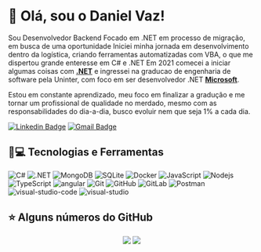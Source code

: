 # 👋 Olá, sou o Daniel Vaz!

Sou Desenvolvedor Backend Focado em .NET em processo de migração, em busca de uma oportunidade
Iniciei minha jornada em desenvolvimento dentro da logística, criando ferramentas automatizadas com VBA, o que me dispertou grande enteresse em C# e .NET
Em 2021 comecei a iniciar algumas coisas com **[.NET](https://dotnet.microsoft.com/)** e ingressei na graducao de engenharia de software pela Uninter, com foco em ser desenvolvedor .NET **[Microsoft](https://www.microsoft.com/pt-br/)**.

Estou em constante aprendizado, meu foco em finalizar a gradução e me tornar um profissional de qualidade no merdado, mesmo com as responsabilidades do dia-a-dia, busco evoluir nem que seja 1% a cada dia.

[![Linkedin Badge](https://img.shields.io/badge/-LinkedIn-blue?style=flat-square&logo=Linkedin&logoColor=white&link=https:https://www.linkedin.com/in/danielvazx/)](https://www.linkedin.com/in/danielvazx/)
[![Gmail Badge](https://img.shields.io/badge/-Gmail-c14438?style=flat-square&logo=Gmail&logoColor=white&link=mailto:danieleugeniovaz@gmail.com)](mailto:danieleugeniovaz@gmail.com)


## 🚀💻 Tecnologias e Ferramentas

![C#](https://img.shields.io/badge/C%23-239120?style=flat-square&logo=c-sharp)
![.NET](https://img.shields.io/badge/.NET-5C2D91?style=flat-square&logo=dot-net)
![MongoDB](https://img.shields.io/badge/-MongoDB-black?style=flat-square&logo=mongodb)
![SQLite](https://img.shields.io/badge/SQLite-07405E?style=flat-square&logo=sqlite)
![Docker](https://img.shields.io/badge/-Docker-black?style=flat-square&logo=docker)
![JavaScript](https://img.shields.io/badge/-JavaScript-black?style=flat-square&logo=javascript)
![Nodejs](https://img.shields.io/badge/-Nodejs-black?style=flat-square&logo=Node.js)
![TypeScript](https://img.shields.io/badge/-TypeScript-007ACC?style=flat-square&logo=typescript)
![angular](https://img.shields.io/badge/angular-%23DD0031.svg?style=flat-square&logo=angular)
![Git](https://img.shields.io/badge/-Git-black?style=flat-square&logo=git)
![GitHub](https://img.shields.io/badge/-GitHub-181717?style=flat-square&logo=github)
![GitLab](https://img.shields.io/badge/-GitLab-FCA121?style=flat-square&logo=gitlab)
![Postman](https://img.shields.io/badge/Postman-FF6C37?style=flat-square&logo=Postman)
![visual-studio-code](https://img.shields.io/badge/VisualStudioCode-0078d7.svg?style=flat-square&logo=visual-studio-code)
![visual-studio](https://img.shields.io/badge/VisualStudio-5C2D91.svg?style=flat-square&logo=visual-studio)


<!-- ![react](https://img.shields.io/badge/react-%2320232a.svg?style=flat-square&logo=react)
![react](https://img.shields.io/badge/react_native-%2320232a.svg?style=flat-square&logo=react)
![HTML5](https://img.shields.io/badge/-HTML5-E34F26?style=flat-square&logo=html5&logoColor=white)
![CSS3](https://img.shields.io/badge/-CSS3-1572B6?style=flat-square&logo=css3)
![Bootstrap](https://img.shields.io/badge/-Bootstrap-563D7C?style=flat-square&logo=bootstrap) 
![SqlServer](https://img.shields.io/badge/Microsoft%20SQL%20Sever-CC2927?style=flat-square&logo=microsoft%20sql%20server)
![kubernetes](https://img.shields.io/badge/kubernetes-326ce5.svg?&style=flat-square&logo=kubernetes)
![BitBucket](https://img.shields.io/badge/-BitBucket-darkblue?style=flat-square&logo=bitbucket)
![MySQL](https://img.shields.io/badge/-MySQL-black?style=flat-square&logo=mysql)
-->

## ⭐ Alguns números do GitHub

<p align = "center">
  <img src = "https://github-readme-stats.vercel.app/api?username=devazx&show_icons=true&theme=merko&line_height=27&hide=contribs">
  <img src = "https://github-readme-stats.vercel.app/api/top-langs/?username=devazx&hide=css,java,html&theme=merko">  
</p>
